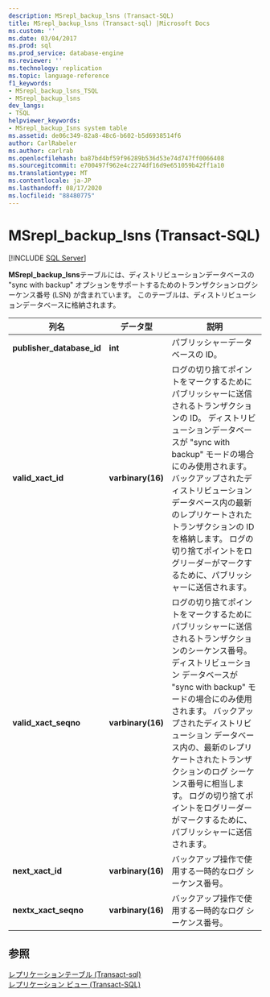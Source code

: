 ```yaml
---
description: MSrepl_backup_lsns (Transact-SQL)
title: MSrepl_backup_lsns (Transact-sql) |Microsoft Docs
ms.custom: ''
ms.date: 03/04/2017
ms.prod: sql
ms.prod_service: database-engine
ms.reviewer: ''
ms.technology: replication
ms.topic: language-reference
f1_keywords:
- MSrepl_backup_lsns_TSQL
- MSrepl_backup_lsns
dev_langs:
- TSQL
helpviewer_keywords:
- MSrepl_backup_Isns system table
ms.assetid: de06c349-82a8-48c6-b602-b5d6938514f6
author: CarlRabeler
ms.author: carlrab
ms.openlocfilehash: ba87bd4bf59f96289b536d53e74d747ff0066408
ms.sourcegitcommit: e700497f962e4c2274df16d9e651059b42ff1a10
ms.translationtype: MT
ms.contentlocale: ja-JP
ms.lasthandoff: 08/17/2020
ms.locfileid: "88480775"
---
```

# <a name="msrepl_backup_lsns-transact-sql"></a>MSrepl_backup_lsns (Transact-SQL)
[!INCLUDE [SQL Server](../../includes/applies-to-version/sqlserver.md)]

  **MSrepl_backup_lsns**テーブルには、ディストリビューションデータベースの "sync with backup" オプションをサポートするためのトランザクションログシーケンス番号 (LSN) が含まれています。 このテーブルは、ディストリビューションデータベースに格納されます。  
  
|列名|データ型|説明|  
|-----------------|---------------|-----------------|  
|**publisher_database_id**|**int**|パブリッシャーデータベースの ID。|  
|**valid_xact_id**|**varbinary(16)**|ログの切り捨てポイントをマークするためにパブリッシャーに送信されるトランザクションの ID。 ディストリビューションデータベースが "sync with backup" モードの場合にのみ使用されます。 バックアップされたディストリビューションデータベース内の最新のレプリケートされたトランザクションの ID を格納します。 ログの切り捨てポイントをログリーダーがマークするために、パブリッシャーに送信されます。|  
|**valid_xact_seqno**|**varbinary(16)**|ログの切り捨てポイントをマークするためにパブリッシャーに送信されるトランザクションのシーケンス番号。 ディストリビューション データベースが "sync with backup" モードの場合にのみ使用されます。 バックアップされたディストリビューション データベース内の、最新のレプリケートされたトランザクションのログ シーケンス番号に相当します。 ログの切り捨てポイントをログリーダーがマークするために、パブリッシャーに送信されます。|  
|**next_xact_id**|**varbinary(16)**|バックアップ操作で使用する一時的なログ シーケンス番号。|  
|**nextx_xact_seqno**|**varbinary(16)**|バックアップ操作で使用する一時的なログ シーケンス番号。|  
  
## <a name="see-also"></a>参照  
 [レプリケーションテーブル &#40;Transact-sql&#41;](../../relational-databases/system-tables/replication-tables-transact-sql.md)   
 [レプリケーション ビュー &#40;Transact-SQL&#41;](../../relational-databases/system-views/replication-views-transact-sql.md)  
  
  
